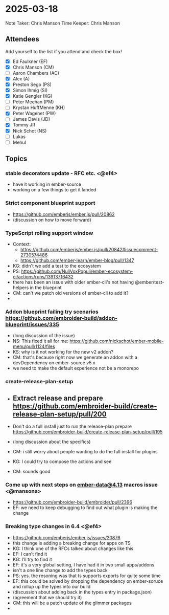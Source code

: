 # 2025-03-18

Note Taker: Chris Manson
Time Keeper: Chris Manson

## Attendees

Add yourself to the list if you attend and check the box!

- [x] Ed Faulkner (EF)
- [x] Chris Manson (CM)
- [ ] Aaron Chambers (AC)
- [x] Alex (A)
- [x] Preston Sego (PS)
- [x] Simon Ihmig (SI)
- [x] Katie Gengler (KG)
- [ ] Peter Meehan (PM)
- [ ] Krystan HuffMenne (KH)
- [x] Peter Wagenet (PW)
- [ ] James Davis (JD)
- [x] Tommy JR
- [x] Nick Schot (NS)
- [ ] Lukas
- [ ] Mehul

## Topics

<!-- If you would like to add a topic to the agenda please add a suggestion to the PR using the following format: -->
<!-- ### Your topic (INITIALS, expected duration in minutes) -->

### stable decorators update - RFC etc. <@ef4>

- have it working in ember-source
- working on a few things to get it landed

### Strict component blueprint support 

- https://github.com/emberjs/ember.js/pull/20862
- (discussion on how to move forward)

### TypeScript rolling support window <kmg>

- Context: 
  - https://github.com/emberjs/ember.js/pull/20842#issuecomment-2730574486 
  - https://github.com/ember-learn/ember-blog/pull/1347 
- KG: didn't we add a test to the ecosystem
- PS: https://github.com/NullVoxPopuli/ember-ecosystem-ci/actions/runs/13913716432
- there has been an issue with older ember-cli's not having @ember/test-helpers in the blueprint
- CM: can't we patch old versions of ember-cli to add it?
- 

### Addon blueprint failing try scenarios https://github.com/embroider-build/addon-blueprint/issues/335 <kmg>

- (long discussion of the issue)
- NS: This fixed it all for me: https://github.com/nickschot/ember-mobile-menu/pull/1124/files
- KS: why is it not working for the new v2 addon?
- CM: that's because right now we generate an addon with a devDependency on ember-source v5.x
- we need to make the default experience not be a monorepo


### create-release-plan-setup  <kmg>

- Extract release and prepare https://github.com/embroider-build/create-release-plan-setup/pull/200
  - 

- Don't do a full install just to run the release-plan prepare https://github.com/embroider-build/create-release-plan-setup/pull/195

- (long discussion about the specifics)
- CM: i still worry about people wanting to do the full install for plugins
- KG: I could try to compose the actions and see
- CM: sounds good

### Come up with next steps on ember-data@4.13 macros issue <@mansona>

- https://github.com/embroider-build/embroider/pull/2396
- EF: we need to keep debugging to find out what plugin is making the change

### Breaking type changes in 6.4 <@ef4>

- https://github.com/emberjs/ember.js/issues/20876
- this change is adding a breaking change for apps on TS
- KG: I think one of the RFCs talked about changes like this
- EF: I can't find it
- KG: I'll try to find it
- EF: it's a very global setting, I have had it in two small apps/addons
- isn't a one line change to add the types back
- PS: yes. the resoning was that ts supports exports for quite some time
- EF: this could be solved by dropping the dependency on ember-soruce and rollup up the types into our build
- (discussion about adding back in the types entry in package.json)
- (agreement that we should try it)
- CM: this will be a patch update of the glimmer packages
- 



